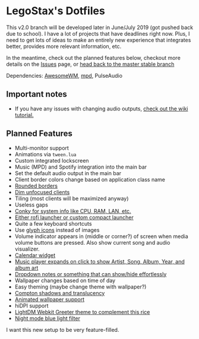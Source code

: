 # LegoStax's Dotfiles

This v2.0 branch will be developed later in June/July 2019 (got pushed back due to school). I have a lot of projects that have deadlines right now. Plus, I need to get lots of ideas to make an entirely new experience that integrates better, provides more relevant information, etc.

In the meantime, check out the planned features below, checkout more details on the [Issues](https://github.com/legostax/dotfiles/issues) page, or [head back to the master stable branch](https://github.com/legostax/dotfiles)

Dependencies: [AwesomeWM](https://github.com/awesomeWM/awesome), [mpd](https://github.com/MusicPlayerDaemon/MPD), PulseAudio

## Important notes
- If you have any issues with changing audio outputs, [check out the wiki tutorial.](https://github.com/legostax/dotfiles/wiki/Fix-PulseAudio)

## Planned Features
- Multi-monitor support
- Animations via `tween.lua`
- Custom integrated lockscreen
- Music (MPD) and Spotify integration into the main bar
- Set the default audio output in the main bar
- Client border colors change based on application class name
- [Rounded borders](https://www.reddit.com/r/unixporn/comments/9j24u9/plasma_minimal_theme_based_on_arc/)
- [Dim unfocused clients](https://www.reddit.com/r/unixporn/comments/9j24u9/plasma_minimal_theme_based_on_arc/)
- Tiling (most clients will be maximized anyway)
- Useless gaps
- [Conky for system info like CPU, RAM, LAN, etc.](https://imgur.com/a/ahHL9)
- [Either rofi launcher or custom compact launcher](https://www.reddit.com/r/unixporn/comments/4f8fbq/compiz_rofi_with_compiz_blur/)
- Quite a few keyboard shortcuts
- Use [glyph icons](http://nerdfonts.com/) instead of images
- Volume indicator appears in (middle or corner?) of screen when media volume buttons are pressed. Also show current song and audio visualizer.
- [Calendar widget](https://awesomewm.org/doc/api/classes/awful.widget.calendar_popup.html)
- [Music player expands on click to show Artist, Song, Album, Year, and album art](https://www.reddit.com/r/unixporn/comments/93qcu9/openbox_train_of_thought/)
- [Dropdown notes or something that can show/hide effortlessly](https://www.reddit.com/r/unixporn/comments/904al6/oc_dropdown_notes/)
- Wallpaper changes based on time of day
- Easy theming (maybe change theme with wallpaper?)
- [Compton shadows and translucency](https://www.reddit.com/r/unixporn/comments/9ggq94/kde_plasma_for_the_love_of_all_that_is_translucent/)
- [Animated wallpaper support](https://www.reddit.com/r/unixporn/comments/9abhbf/oc_wallpaper_opengl_animated_wallpaper/)
- hiDPI support
- [LightDM Webkit Greeter theme to complement this rice](https://www.reddit.com/r/unixporn/comments/84wypv/lightdmwebkit2greeter_ricing_the_greeter/)
- [Night mode blue light filter](https://askubuntu.com/questions/482373/how-do-i-install-redshift-in-ubuntu)

I want this new setup to be very feature-filled.
